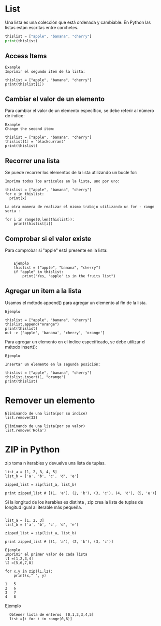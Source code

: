 # List

Una lista es una colección que está ordenada y cambiable. En Python las listas están escritas entre corchetes.

````python
thislist = ["apple", "banana", "cherry"]
print(thislist)
````
## Access Items
```
Example
Imprimir el segundo item de la lista:

thislist = ["apple", "banana", "cherry"]
print(thislist[1])
```

## Cambiar el valor de un elemento
Para cambiar el valor de un elemento específico, se debe referir al número de índice:

```
Example
Change the second item:

thislist = ["apple", "banana", "cherry"]
thislist[1] = "blackcurrant"
print(thislist)
```

## Recorrer una lista
Se puede recorrer los elementos de la lista utilizando un bucle for:

```
Imprima todos los artículos en la lista, uno por uno:

thislist = ["apple", "banana", "cherry"]
for x in thislist:
  print(x)
  
La otra manera de realizar el mismo trabajo utilizando un for - range seria :

for i in range(0,len(thislist)):
    print(thislist[i])   
```

## Comprobar si el valor existe
 
  Para comprobar si "apple" está presente en la lista:
```
  
    Ejemplo
    thislist = ["apple", "banana", "cherry"]
    if "apple" in thislist:
        print("Yes, 'apple' is in the fruits list")
```

## Agregar un  item a la lista
Usamos el método append() para agregar un elemento al fin de la lista.
```
Ejemplo

thislist = ["apple", "banana", "cherry"]
thislist.append("orange")
print(thislist) 
out -> ['apple', 'banana', 'cherry', 'orange']   
``` 
Para agregar un elemento en el índice especificado, se debe utilizar el método insert():
```
Ejemplo

Insertar un elemento en la segunda posición:

thislist = ["apple", "banana", "cherry"]
thislist.insert(1, "orange")
print(thislist)
```

# Remover un elemento


```
Eliminando de una lista(por su indice)
list.remove(33)

Eliminando de una lista(por su valor)
list.remove('Hola')
```

# ZIP in Python
zip toma n iterables y devuelve una lista de tuplas.
```
list_a = [1, 2, 3, 4, 5]
list_b = ['a', 'b', 'c', 'd', 'e']

zipped_list = zip(list_a, list_b)

print zipped_list # [(1, 'a'), (2, 'b'), (3, 'c'), (4, 'd'), (5, 'e')]
```
Si la longitud de los iterables es distinta , zip crea la lista de tuplas de longitud igual al iterable más pequeña.

```

list_a = [1, 2, 3]
list_b = ['a', 'b', 'c', 'd', 'e']

zipped_list = zip(list_a, list_b)

print zipped_list # [(1, 'a'), (2, 'b'), (3, 'c')]
```
```
Ejemplo 
Imprimir el primer valor de cada lista
l1 =[1,2,3,4]
l2 =[5,6,7,8]

for x,y in zip(l1,l2):
    print(x," ", y)

1   5
2   6
3   7
4   8
```
Ejemplo
```
  Obtener lista de enteros  [0,1,2,3,4,5]
  list =[i for i in range(0,6)]
```
